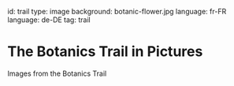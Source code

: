 id: trail
type: image
background: botanic-flower.jpg
language: fr-FR
language: de-DE
tag: trail

# The Botanics Trail in Pictures

Images from the Botanics Trail